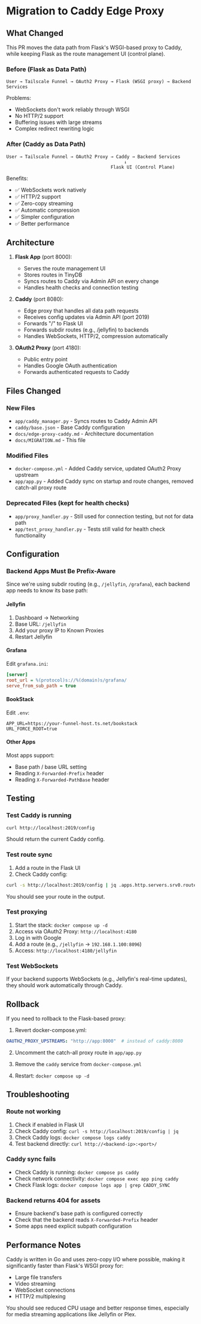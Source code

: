 # Migration to Caddy Edge Proxy

## What Changed

This PR moves the data path from Flask's WSGI-based proxy to Caddy, while keeping Flask as the route management UI (control plane).

### Before (Flask as Data Path)
```
User → Tailscale Funnel → OAuth2 Proxy → Flask (WSGI proxy) → Backend Services
```

Problems:
- WebSockets don't work reliably through WSGI
- No HTTP/2 support
- Buffering issues with large streams
- Complex redirect rewriting logic

### After (Caddy as Data Path)
```
User → Tailscale Funnel → OAuth2 Proxy → Caddy → Backend Services
                                            ↓
                                       Flask UI (Control Plane)
```

Benefits:
- ✅ WebSockets work natively
- ✅ HTTP/2 support
- ✅ Zero-copy streaming
- ✅ Automatic compression
- ✅ Simpler configuration
- ✅ Better performance

## Architecture

1. **Flask App** (port 8000): 
   - Serves the route management UI
   - Stores routes in TinyDB
   - Syncs routes to Caddy via Admin API on every change
   - Handles health checks and connection testing

2. **Caddy** (port 8080):
   - Edge proxy that handles all data path requests
   - Receives config updates via Admin API (port 2019)
   - Forwards "/" to Flask UI
   - Forwards subdir routes (e.g., /jellyfin) to backends
   - Handles WebSockets, HTTP/2, compression automatically

3. **OAuth2 Proxy** (port 4180):
   - Public entry point
   - Handles Google OAuth authentication
   - Forwards authenticated requests to Caddy

## Files Changed

### New Files
- `app/caddy_manager.py` - Syncs routes to Caddy Admin API
- `caddy/base.json` - Base Caddy configuration
- `docs/edge-proxy-caddy.md` - Architecture documentation
- `docs/MIGRATION.md` - This file

### Modified Files
- `docker-compose.yml` - Added Caddy service, updated OAuth2 Proxy upstream
- `app/app.py` - Added Caddy sync on startup and route changes, removed catch-all proxy route

### Deprecated Files (kept for health checks)
- `app/proxy_handler.py` - Still used for connection testing, but not for data path
- `app/test_proxy_handler.py` - Tests still valid for health check functionality

## Configuration

### Backend Apps Must Be Prefix-Aware

Since we're using subdir routing (e.g., `/jellyfin`, `/grafana`), each backend app needs to know its base path:

#### Jellyfin
1. Dashboard → Networking
2. Base URL: `/jellyfin`
3. Add your proxy IP to Known Proxies
4. Restart Jellyfin

#### Grafana
Edit `grafana.ini`:
```ini
[server]
root_url = %(protocol)s://%(domain)s/grafana/
serve_from_sub_path = true
```

#### BookStack
Edit `.env`:
```env
APP_URL=https://your-funnel-host.ts.net/bookstack
URL_FORCE_ROOT=true
```

#### Other Apps
Most apps support:
- Base path / base URL setting
- Reading `X-Forwarded-Prefix` header
- Reading `X-Forwarded-PathBase` header

## Testing

### Test Caddy is running
```bash
curl http://localhost:2019/config
```

Should return the current Caddy config.

### Test route sync
1. Add a route in the Flask UI
2. Check Caddy config:
```bash
curl -s http://localhost:2019/config | jq .apps.http.servers.srv0.routes
```

You should see your route in the output.

### Test proxying
1. Start the stack: `docker compose up -d`
2. Access via OAuth2 Proxy: `http://localhost:4180`
3. Log in with Google
4. Add a route (e.g., `/jellyfin` → `192.168.1.100:8096`)
5. Access: `http://localhost:4180/jellyfin`

### Test WebSockets
If your backend supports WebSockets (e.g., Jellyfin's real-time updates), they should work automatically through Caddy.

## Rollback

If you need to rollback to the Flask-based proxy:

1. Revert docker-compose.yml:
```yaml
OAUTH2_PROXY_UPSTREAMS: "http://app:8000"  # instead of caddy:8080
```

2. Uncomment the catch-all proxy route in `app/app.py`

3. Remove the `caddy` service from `docker-compose.yml`

4. Restart: `docker compose up -d`

## Troubleshooting

### Route not working
1. Check if enabled in Flask UI
2. Check Caddy config: `curl -s http://localhost:2019/config | jq`
3. Check Caddy logs: `docker compose logs caddy`
4. Test backend directly: `curl http://<backend-ip>:<port>/`

### Caddy sync fails
- Check Caddy is running: `docker compose ps caddy`
- Check network connectivity: `docker compose exec app ping caddy`
- Check Flask logs: `docker compose logs app | grep CADDY_SYNC`

### Backend returns 404 for assets
- Ensure backend's base path is configured correctly
- Check that the backend reads `X-Forwarded-Prefix` header
- Some apps need explicit subpath configuration

## Performance Notes

Caddy is written in Go and uses zero-copy I/O where possible, making it significantly faster than Flask's WSGI proxy for:
- Large file transfers
- Video streaming
- WebSocket connections
- HTTP/2 multiplexing

You should see reduced CPU usage and better response times, especially for media streaming applications like Jellyfin or Plex.
